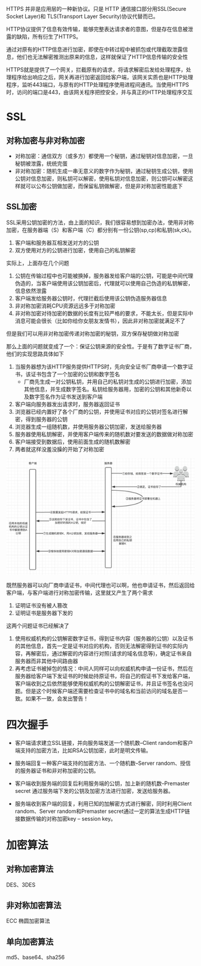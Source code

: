 HTTPS 并非是应用层的一种新协议。只是 HTTP 通信接口部分用SSL(Secure Socket Layer)和 TLS(Transport Layer Security)协议代替而已。

HTTP协议提供了信息有效传输，能够完整表达请求者的意图，但是存在信息被泄露的缺陷，所有衍生了HTTPS。

通过对原有的HTTP信息进行加密，即使在中转过程中被抓包或代理截取泄露信息，他们也无法解密推测出原来的信息，这样就保证了HTTP信息传输的安全性

HTTPS就是提供了一个网关，拦截原有的请求，将请求解密后发给处理程序，处理程序给出响应之后，网关再进行加密返回给客户端，该网关实质也是HTTP处理程序，监听443端口，与原有的HTTP处理程序使用进程间通讯。当使用HTTPS时，访问的端口是443，由该网关程序把控安全，并与真正的HTTP处理程序交互

# SSL
## 对称加密与非对称加密
- 对称加密：通信双方（或多方）都使用一个秘钥，通过秘钥对信息加密，一旦秘钥被泄露，统统完蛋
- 非对称加密：随机生成一串无意义的数字作为秘钥，通过秘钥生成公钥，使用公钥对信息加密，则私钥可以解密，使用私钥对信息加密，则公钥可以解密这样就可以公布公钥做加密，而保留私钥做解密，但是非对称加密性能底下

## SSL加密

SSL采用公钥加密的方法，由上面的知识，我们很容易想到加密办法，使用非对称加密，在服务器端（S）和客户端（C）都分别有一份公钥(sp,cp)和私钥(sk,ck)。

1. 客户端和服务器互相发送对方的公钥
2. 双方使用对方的公钥进行加密，使用自己的私钥解密

实际上，上面存在几个问题

1. 公钥在传输过程中也可能被换掉，服务器发给客户端的公钥，可能是中间代理伪造的，当客户端使用该公钥加密后，代理就可以使用自己伪造的私钥解密，信息依然泄露
2. 客户端发给服务器公钥时，代理拦截后使用该公钥伪造服务器信息
3. 非对称加密消耗CPU资源远远多于对称加密
4. 非对称加密对待加密的数据的长度有比较严格的要求，不能太长，但是实际中消息可能会很长（比如你给你女朋友发情书），因此非对称加密就满足不了

但是我们可以用非对称加密传递对称加密的秘钥，双方保存秘钥做对称加密

那么上面的问题就变成了一个：保证公钥来源的安全性。于是有了数字证书厂商，他们的实现思路具体如下

1. 当服务器想为该HTTP服务提供HTTPS时，先向安全证书厂商申请一个数字证书，该证书包含了一个加密的公钥和数字签名
    - 厂商先生成一对公钥私钥，并用自己的私钥对生成的公钥进行加密，添加其他信息，并生成数字签名。私钥给服务器用，加密的公钥和其他新奇以及数字签名作为证书发送到客户端
2. 客户端向服务器发出请求时，服务器返回证书
3. 浏览器已经内置好了各个厂商的公钥，并使用证书对应的公钥对签名进行解密，得到服务器的公钥
4. 浏览器生成一组随机数，并使用服务器公钥加密，发送给服务器
5. 服务器使用私钥解密，并使用客户端传来的随机数对要发送的数据做对称加密
6. 客户端接受到数据后，使用前面生成的随机数解密
7. 两者就这样没羞没臊的开始了对称加密

![](img/11.jpg)

既然服务器可以向厂商申请证书，中间代理也可以啊，他也申请证书，然后返回给客户端，与客户端进行对称加密传输，这里就又产生了两个需求

1. 证明证书没有被人篡改
2. 证明证书是服务器下发的

这两个问题证书已经解决了

1. 使用权威机构的公钥解密数字证书，得到证书内容（服务器的公钥）以及证书的其他信息，首先一定是证书对应的机构，否则无法解密得到证书的实际内容，再解密后，通过解密的内容进行对照(请求的域名信息等)，确定证书来自服务器而非其他中间路由器
2. 再考虑证书被掉包的情况：中间人同样可以向权威机构申请一份证书，然后在服务器给客户端下发证书的时候劫持原证书，将自己的假证书下发给客户端，客户端收到之后依然能够使用权威机构的公钥解密证书，并且证书签名也没问题。但是这个时候客户端还需要检查证书中的域名和当前访问的域名是否一致。如果不一致，会发出警告！

# 四次握手
- 客户端请求建立SSL链接，并向服务端发送一个随机数–Client random和客户端支持的加密方法，比如RSA公钥加密，此时是明文传输。

- 服务端回复一种客户端支持的加密方法、一个随机数–Server random、授信的服务器证书和非对称加密的公钥。

- 客户端收到服务端的回复后利用服务端的公钥，加上新的随机数–Premaster secret 通过服务端下发的公钥及加密方法进行加密，发送给服务器。
- 服务端收到客户端的回复，利用已知的加解密方式进行解密，同时利用Client random、Server random和Premaster secret通过一定的算法生成HTTP链接数据传输的对称加密key – session key。

# 加密算法
## 对称加密算法
DES、3DES
## 非对称加密算法
ECC 椭圆加密算法
## 单向加密算法
md5、base64、sha256